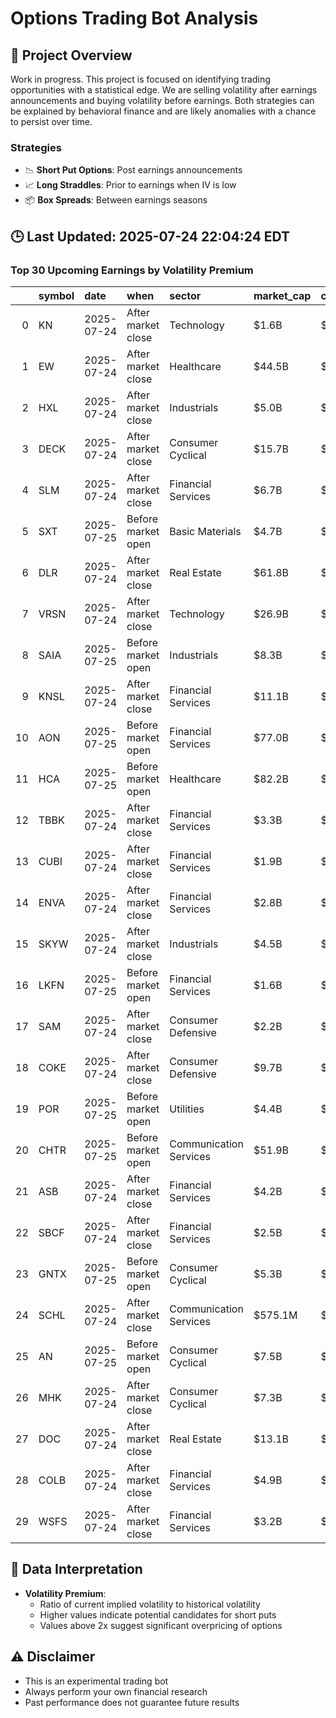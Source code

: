 # Options Trading Bot Analysis

## 🚀 Project Overview
Work in progress. This project is focused on identifying trading opportunities with a statistical edge.
We are selling volatility after earnings announcements and buying volatility before earnings.
Both strategies can be explained by behavioral finance and are likely anomalies with a chance to persist over time.

### Strategies
- 📉 **Short Put Options**: Post earnings announcements
- 📈 **Long Straddles**: Prior to earnings when IV is low
- 📦 **Box Spreads**: Between earnings seasons

## 🕒 Last Updated: 2025-07-24 22:04:24 EDT

### Top 30 Upcoming Earnings by Volatility Premium

|    | symbol   | date       | when               | sector                 | market_cap   | close   | hv_current   | iv_current   | vol_premium   |
|---:|:---------|:-----------|:-------------------|:-----------------------|:-------------|:--------|:-------------|:-------------|:--------------|
|  0 | KN       | 2025-07-24 | After market close | Technology             | $1.6B        | $19.00  | 25.87%       | 65.52%       | 2.53x         |
|  1 | EW       | 2025-07-24 | After market close | Healthcare             | $44.5B       | $76.91  | 16.09%       | 40.03%       | 2.49x         |
|  2 | HXL      | 2025-07-24 | After market close | Industrials            | $5.0B        | $62.60  | 21.49%       | 45.99%       | 2.14x         |
|  3 | DECK     | 2025-07-24 | After market close | Consumer Cyclical      | $15.7B       | $108.09 | 33.78%       | 65.69%       | 1.94x         |
|  4 | SLM      | 2025-07-24 | After market close | Financial Services     | $6.7B        | $33.02  | 20.33%       | 37.07%       | 1.82x         |
|  5 | SXT      | 2025-07-25 | Before market open | Basic Materials        | $4.7B        | $108.26 | 21.21%       | 38.64%       | 1.82x         |
|  6 | DLR      | 2025-07-24 | After market close | Real Estate            | $61.8B       | $179.24 | 18.03%       | 32.24%       | 1.79x         |
|  7 | VRSN     | 2025-07-24 | After market close | Technology             | $26.9B       | $289.36 | 15.14%       | 26.88%       | 1.78x         |
|  8 | SAIA     | 2025-07-25 | Before market open | Industrials            | $8.3B        | $310.98 | 38.23%       | 65.94%       | 1.72x         |
|  9 | KNSL     | 2025-07-24 | After market close | Financial Services     | $11.1B       | $479.18 | 25.39%       | 43.68%       | 1.72x         |
| 10 | AON      | 2025-07-25 | Before market open | Financial Services     | $77.0B       | $357.28 | 15.68%       | 26.01%       | 1.66x         |
| 11 | HCA      | 2025-07-25 | Before market open | Healthcare             | $82.2B       | $353.27 | 21.67%       | 35.04%       | 1.62x         |
| 12 | TBBK     | 2025-07-24 | After market close | Financial Services     | $3.3B        | $69.50  | 32.55%       | 52.44%       | 1.61x         |
| 13 | CUBI     | 2025-07-24 | After market close | Financial Services     | $1.9B        | $62.55  | 32.55%       | 51.73%       | 1.59x         |
| 14 | ENVA     | 2025-07-24 | After market close | Financial Services     | $2.8B        | $117.63 | 26.69%       | 41.88%       | 1.57x         |
| 15 | SKYW     | 2025-07-24 | After market close | Industrials            | $4.5B        | $113.46 | 31.38%       | 47.62%       | 1.52x         |
| 16 | LKFN     | 2025-07-25 | Before market open | Financial Services     | $1.6B        | $64.92  | 22.58%       | 33.87%       | 1.50x         |
| 17 | SAM      | 2025-07-24 | After market close | Consumer Defensive     | $2.2B        | $207.82 | 33.10%       | 49.54%       | 1.50x         |
| 18 | COKE     | 2025-07-24 | After market close | Consumer Defensive     | $9.7B        | $114.26 | 26.17%       | 38.80%       | 1.48x         |
| 19 | POR      | 2025-07-25 | Before market open | Utilities              | $4.4B        | $40.09  | 17.72%       | 25.63%       | 1.45x         |
| 20 | CHTR     | 2025-07-25 | Before market open | Communication Services | $51.9B       | $398.11 | 30.77%       | 44.33%       | 1.44x         |
| 21 | ASB      | 2025-07-24 | After market close | Financial Services     | $4.2B        | $25.90  | 24.55%       | 35.06%       | 1.43x         |
| 22 | SBCF     | 2025-07-24 | After market close | Financial Services     | $2.5B        | $28.93  | 27.27%       | 38.08%       | 1.40x         |
| 23 | GNTX     | 2025-07-25 | Before market open | Consumer Cyclical      | $5.3B        | $23.86  | 24.39%       | 33.83%       | 1.39x         |
| 24 | SCHL     | 2025-07-24 | After market close | Communication Services | $575.1M      | $22.58  | 42.03%       | 57.70%       | 1.37x         |
| 25 | AN       | 2025-07-25 | Before market open | Consumer Cyclical      | $7.5B        | $204.67 | 27.14%       | 36.69%       | 1.35x         |
| 26 | MHK      | 2025-07-24 | After market close | Consumer Cyclical      | $7.3B        | $116.65 | 36.80%       | 48.94%       | 1.33x         |
| 27 | DOC      | 2025-07-24 | After market close | Real Estate            | $13.1B       | $19.05  | 19.12%       | 24.56%       | 1.28x         |
| 28 | COLB     | 2025-07-24 | After market close | Financial Services     | $4.9B        | $24.38  | 29.60%       | 37.65%       | 1.27x         |
| 29 | WSFS     | 2025-07-24 | After market close | Financial Services     | $3.2B        | $58.16  | 24.74%       | 31.18%       | 1.26x         |

## 📝 Data Interpretation

- **Volatility Premium**: 
  - Ratio of current implied volatility to historical volatility
  - Higher values indicate potential candidates for short puts
  - Values above 2x suggest significant overpricing of options

## ⚠️ Disclaimer
- This is an experimental trading bot
- Always perform your own financial research
- Past performance does not guarantee future results
